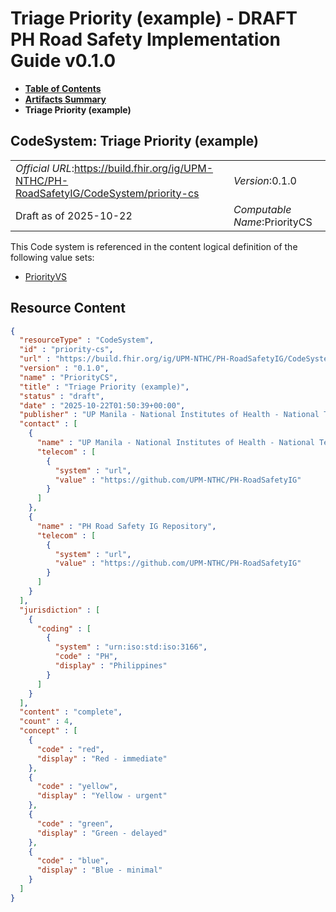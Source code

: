 # Triage Priority (example) - DRAFT PH Road Safety Implementation Guide v0.1.0

* [**Table of Contents**](toc.md)
* [**Artifacts Summary**](artifacts.md)
* **Triage Priority (example)**

## CodeSystem: Triage Priority (example) 

| | |
| :--- | :--- |
| *Official URL*:https://build.fhir.org/ig/UPM-NTHC/PH-RoadSafetyIG/CodeSystem/priority-cs | *Version*:0.1.0 |
| Draft as of 2025-10-22 | *Computable Name*:PriorityCS |

 This Code system is referenced in the content logical definition of the following value sets: 

* [PriorityVS](ValueSet-priority-vs.md)



## Resource Content

```json
{
  "resourceType" : "CodeSystem",
  "id" : "priority-cs",
  "url" : "https://build.fhir.org/ig/UPM-NTHC/PH-RoadSafetyIG/CodeSystem/priority-cs",
  "version" : "0.1.0",
  "name" : "PriorityCS",
  "title" : "Triage Priority (example)",
  "status" : "draft",
  "date" : "2025-10-22T01:50:39+00:00",
  "publisher" : "UP Manila - National Institutes of Health - National Telehealth Center",
  "contact" : [
    {
      "name" : "UP Manila - National Institutes of Health - National Telehealth Center",
      "telecom" : [
        {
          "system" : "url",
          "value" : "https://github.com/UPM-NTHC/PH-RoadSafetyIG"
        }
      ]
    },
    {
      "name" : "PH Road Safety IG Repository",
      "telecom" : [
        {
          "system" : "url",
          "value" : "https://github.com/UPM-NTHC/PH-RoadSafetyIG"
        }
      ]
    }
  ],
  "jurisdiction" : [
    {
      "coding" : [
        {
          "system" : "urn:iso:std:iso:3166",
          "code" : "PH",
          "display" : "Philippines"
        }
      ]
    }
  ],
  "content" : "complete",
  "count" : 4,
  "concept" : [
    {
      "code" : "red",
      "display" : "Red - immediate"
    },
    {
      "code" : "yellow",
      "display" : "Yellow - urgent"
    },
    {
      "code" : "green",
      "display" : "Green - delayed"
    },
    {
      "code" : "blue",
      "display" : "Blue - minimal"
    }
  ]
}

```
